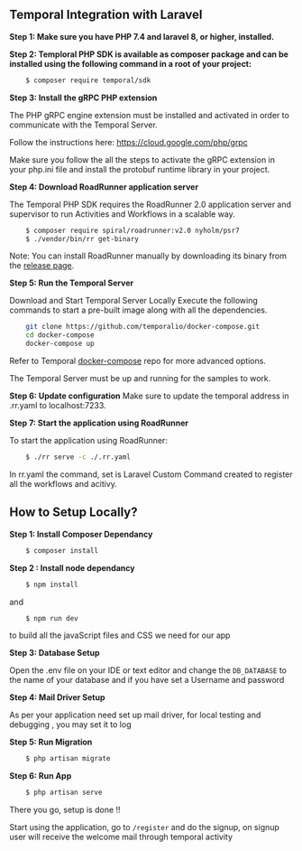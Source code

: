 ## Temporal Integration with Laravel ##

**Step 1: Make sure you have PHP 7.4 and laravel 8, or higher, installed.**

**Step 2: Temploral PHP SDK is available as composer package and can be installed using the following command in a root of your project:**

```sh
    $ composer require temporal/sdk
```

**Step 3: Install the gRPC PHP extension**

The PHP gRPC engine extension must be installed and activated in order to communicate with the Temporal Server.

Follow the instructions here: https://cloud.google.com/php/grpc

Make sure you follow the all the steps to activate the gRPC extension in your php.ini file and install the protobuf runtime library in your project.

**Step 4: Download RoadRunner application server**

   The Temporal PHP SDK requires the RoadRunner 2.0 application server and supervisor to run Activities and Workflows in a scalable way.

```sh
    $ composer require spiral/roadrunner:v2.0 nyholm/psr7
    $ ./vendor/bin/rr get-binary
```

Note: You can install RoadRunner manually by downloading its binary from the [release page](https://github.com/spiral/roadrunner/releases/tag/v1.9.2).

**Step 5: Run the Temporal Server**

Download and Start Temporal Server Locally
Execute the following commands to start a pre-built image along with all the dependencies.

```sh
    git clone https://github.com/temporalio/docker-compose.git
    cd docker-compose
    docker-compose up
```

Refer to Temporal [docker-compose](https://github.com/temporalio/docker-compose) repo for more advanced options.


The Temporal Server must be up and running for the samples to work.

**Step 6: Update configuration**
 Make sure to update the temporal address in .rr.yaml to localhost:7233.

**Step 7: Start the application using RoadRunner**

To start the application using RoadRunner:

```sh
    $ ./rr serve -c ./.rr.yaml
 ```
    
In rr.yaml the command, set is Laravel Custom Command created to register all the workflows and acitivy. 


## How to Setup Locally? ##
 
**Step 1: Install Composer Dependancy**

```sh
    $ composer install
```
**Step 2 : Install node dependancy**

```sh
    $ npm install
```
and
```sh
    $ npm run dev
```   
to build all the javaScript files and CSS we need for our app

**Step 3: Database Setup**

Open the .env file on your IDE or text editor and change the `DB_DATABASE` to the name of your database and if you have set a Username and password

**Step 4: Mail Driver Setup**

As per your application need set up mail driver, for local testing and debugging , you may set it to log

**Step 5: Run Migration**

```sh
    $ php artisan migrate
```   
**Step 6: Run App**

```sh
    $ php artisan serve
```  
There you go, setup is done !!

Start using the application, go to `/register` and do the signup, on signup user will receive the welcome mail through temporal activity
